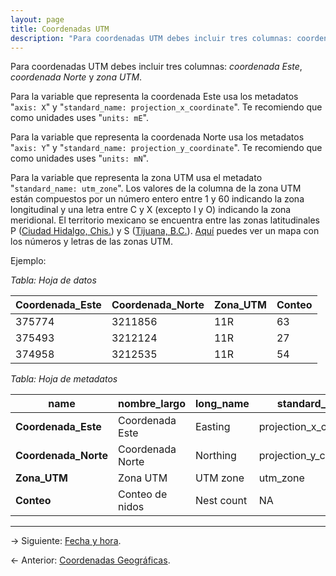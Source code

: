 ```yaml
---
layout: page
title: Coordenadas UTM
description: "Para coordenadas UTM debes incluir tres columnas: coordenada Este, coordenada Norte y zona UTM."
---
```


Para coordenadas UTM debes incluir tres columnas: _coordenada Este_, _coordenada Norte_ y _zona UTM_.

Para la variable que representa la coordenada Este usa los metadatos "`axis: X`" y "`standard_name: projection_x_coordinate`". Te recomiendo que como unidades uses "`units: mE`".

Para la variable que representa la coordenada Norte usa los metadatos "`axis: Y`" y "`standard_name: projection_y_coordinate`". Te recomiendo que como unidades uses "`units: mN`".

Para la variable que representa la zona UTM usa el metadato "`standard_name: utm_zone`". Los valores de la columna de la zona UTM están compuestos por un número entero entre 1 y 60 indicando la zona longitudinal y una letra entre C y X (excepto I y O) indicando la zona meridional. El territorio mexicano se encuentra entre las zonas latitudinales P ([Ciudad Hidalgo, Chis.](https://es.wikipedia.org/wiki/Ciudad_Hidalgo_%28Chiapas%29)) y S ([Tijuana, B.C.](https://es.wikipedia.org/wiki/Tijuana)). [Aquí](http://www.dmap.co.uk/utmworld.htm) puedes ver un mapa con los números y letras de las zonas UTM.

Ejemplo:

_Tabla: Hoja de datos_

**Coordenada_Este** | **Coordenada_Norte** | **Zona_UTM** | **Conteo**
--------------------|----------------------|--------------|-----------
375774              | 3211856              | 11R          | 63
375493              | 3212124              | 11R          | 27
374958              | 3212535              | 11R          | 54


_Tabla: Hoja de metadatos_

**name**             | **nombre_largo** | **long_name** | **standard_name**       | **axis** | **units**
---------------------|------------------|---------------|-------------------------|----------|----------
**Coordenada_Este**  | Coordenada Este  | Easting       | projection_x_coordinate | X        | mE       
**Coordenada_Norte** | Coordenada Norte | Northing      | projection_y_coordinate | Y        | mN       
**Zona_UTM**         | Zona UTM         | UTM zone      | utm_zone                | NA       | NA       
**Conteo**           | Conteo de nidos  | Nest count    | NA                      | NA       | NA       

---

&rarr; Siguiente: [Fecha y hora](tiempo.html).

&larr; Anterior: [Coordenadas Geográficas](geograficas.html).